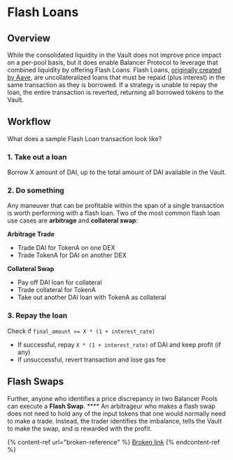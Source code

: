 # Flash Loans

## Overview

While the consolidated liquidity in the Vault does not improve price impact on a per-pool basis, but it does enable Balancer Protocol to leverage that combined liquidity by offering Flash Loans. Flash Loans, [originally created by Aave](https://aave.com/flash-loans/), are uncollateralized loans that must be repaid (plus interest) in the same transaction as they is borrowed. If a strategy is unable to repay the loan, the entire transaction is reverted, returning all borrowed tokens to the Vault.

## Workflow

What does a sample Flash Loan transaction look like?

### 1. Take out a loan

Borrow X amount of DAI, up to the total amount of DAI available in the Vault.

### 2. Do something

Any maneuver that can be profitable within the span of a single transaction is worth performing with a flash loan. Two of the most common flash loan use cases are **arbitrage** and **collateral swap**:

**Arbitrage Trade**

* Trade DAI for TokenA on one DEX
* Trade TokenA for DAI on another DEX

**Collateral Swap**

* Pay off DAI loan for collateral
* Trade collateral for TokenA
* Take out another DAI loan with TokenA as collateral

### 3. Repay the loan

Check if `final_amount >= X * (1 + interest_rate)`

* If successful, repay `X * (1 + interest_rate)` of DAI and keep profit (if any)
* If unsuccessful, revert transaction and lose gas fee

## Flash Swaps

Further, anyone who identifies a price discrepancy in two Balancer Pools can execute a **Flash Swap**. **** An arbitrageur who makes a flash swap does not need to hold any of the input tokens that one would normally need to make a trade. Instead, the trader identifies the imbalance, tells the Vault to make the swap, and is rewarded with the profit.

{% content-ref url="broken-reference" %}
[Broken link](broken-reference)
{% endcontent-ref %}
